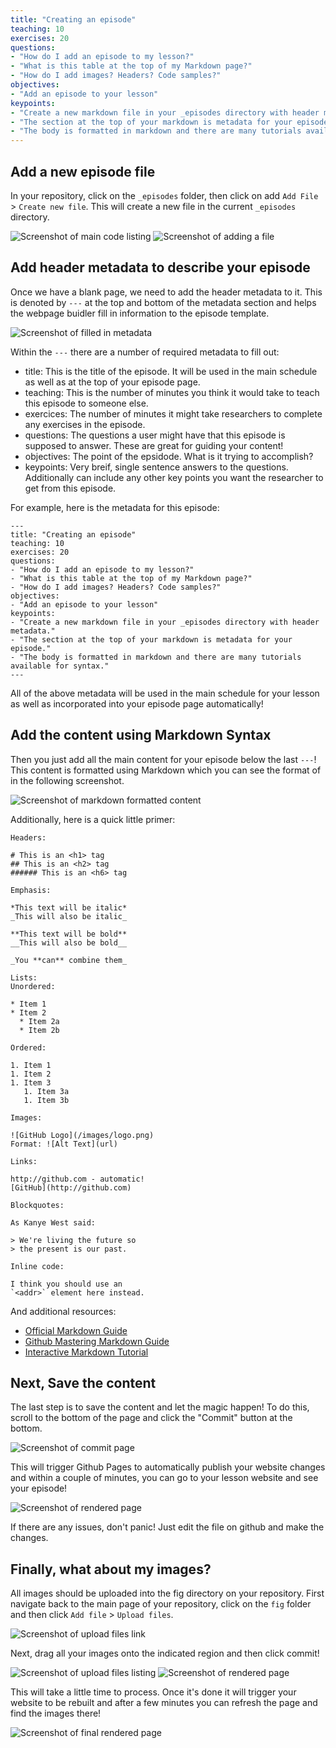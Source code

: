 ```yaml
---
title: "Creating an episode"
teaching: 10
exercises: 20
questions:
- "How do I add an episode to my lesson?"
- "What is this table at the top of my Markdown page?"
- "How do I add images? Headers? Code samples?"
objectives:
- "Add an episode to your lesson"
keypoints:
- "Create a new markdown file in your _episodes directory with header metadata."
- "The section at the top of your markdown is metadata for your episode."
- "The body is formatted in markdown and there are many tutorials available for syntax."
---
```


## Add a new episode file

In your repository, click on the `_episodes` folder, then click on add `Add File` > `Create new file`. This will create a new file in the current `_episodes` directory.

![Screenshot of main code listing](../fig/create_lesson-step3-1.png)
![Screenshot of adding a file](../fig/create_lesson-step3-2.png)

## Add header metadata to describe your episode

Once we have a blank page, we need to add the header metadata to it. This is denoted by `---` at the top and bottom of the metadata section and helps the webpage buidler fill in information to the episode template. 

![Screenshot of filled in metadata](../fig/create_lesson-step3-3.png)

Within the `---` there are a number of required metadata to fill out:
 - title: This is the title of the episode. It will be used in the main schedule as well as at the top of your episode page.
 - teaching: This is the number of minutes you think it would take to teach this episode to someone else.
 - exercices: The number of minutes it might take researchers to complete any exercises in the episode.
 - questions: The questions a user might have that this episode is supposed to answer. These are great for guiding your content!
 - objectives: The point of the epsidode. What is it trying to accomplish?
 - keypoints: Very breif, single sentence answers to the questions. Additionally can include any other key points you want the researcher to get from this episode.
 
 For example, here is the metadata for this episode:
 
 ```
 ---
title: "Creating an episode"
teaching: 10
exercises: 20
questions:
- "How do I add an episode to my lesson?"
- "What is this table at the top of my Markdown page?"
- "How do I add images? Headers? Code samples?"
objectives:
- "Add an episode to your lesson"
keypoints:
- "Create a new markdown file in your _episodes directory with header metadata."
- "The section at the top of your markdown is metadata for your episode."
- "The body is formatted in markdown and there are many tutorials available for syntax."
---
 ```

All of the above metadata will be used in the main schedule for your lesson as well as incorporated into your episode page automatically!

## Add the content using Markdown Syntax

Then you just add all the main content for your episode below the last `---`! This content is formatted using Markdown which you can see the format of in the following screenshot.

![Screenshot of markdown formatted content](../fig/create_lesson-step3-4.png)

Additionally, here is a quick little primer:
```
Headers:

# This is an <h1> tag
## This is an <h2> tag
###### This is an <h6> tag

Emphasis:

*This text will be italic*
_This will also be italic_

**This text will be bold**
__This will also be bold__

_You **can** combine them_

Lists:
Unordered:

* Item 1
* Item 2
  * Item 2a
  * Item 2b

Ordered:

1. Item 1
1. Item 2
1. Item 3
   1. Item 3a
   1. Item 3b

Images:

![GitHub Logo](/images/logo.png)
Format: ![Alt Text](url)

Links:

http://github.com - automatic!
[GitHub](http://github.com)

Blockquotes:

As Kanye West said:

> We're living the future so
> the present is our past.

Inline code:

I think you should use an
`<addr>` element here instead.
```

And additional resources:
- [Official Markdown Guide](https://www.markdownguide.org/basic-syntax/)
- [Github Mastering Markdown Guide](https://guides.github.com/features/mastering-markdown/)
- [Interactive Markdown Tutorial](https://www.markdowntutorial.com/)

## Next, Save the content

The last step is to save the content and let the magic happen! To do this, scroll to the bottom of the page and click the "Commit" button at the bottom. 

![Screenshot of commit page](../fig/create_lesson-step3-5.png)

This will trigger Github Pages to automatically publish your website changes and within a couple of minutes, you can go to your lesson website and see your episode!

![Screenshot of rendered page](../fig/create_lesson-step3-6.png)

If there are any issues, don't panic! Just edit the file on github and make the changes.

## Finally, what about my images?

All images should be uploaded into the fig directory on your repository. First navigate back to the main page of your repository, click on the `fig` folder and then click `Add file` > `Upload files`.

![Screenshot of upload files link](../fig/create_lesson-step3-7.png)

Next, drag all your images onto the indicated region and then click commit!

![Screenshot of upload files listing](../fig/create_lesson-step3-8.png)
![Screenshot of rendered page](../fig/create_lesson-step3-9.png)

This will take a little time to process. Once it's done it will trigger your website to be rebuilt and after a few minutes you can refresh the page and find the images there!

![Screenshot of final rendered page](../fig/create_lesson-step3-10.png)
